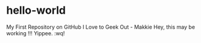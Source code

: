 # hello-world
My First Repository on GitHub
I Love to Geek Out - Makkie
Hey, this may be working !!! Yippee. 
:wq!

